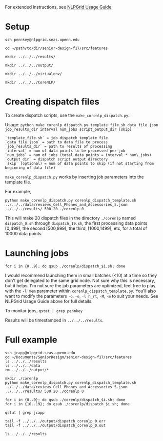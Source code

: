 For extended instructions, see [NLPGrid Usage Guide](https://docs.google.com/document/d/1xQ9RRSatez7NBTDc-bxbrNKnnvB-fZbB292e90L_ZJY/edit)

# Setup

`ssh pennkey@nlpgrid.seas.upenn.edu`

`cd ~/path/to/dir/senior-design-f17/src/features`

`mkdir ../../../results/`

`mkdir ../../../output/`

`mkdir ../../../virtualenv/`

`mkdir ../../../CoreNLP/`


# Creating dispatch files
To create dispatch scripts, use the `make_corenlp_dispatch.py`:
  
  Usage: `python make_corenlp_dispatch.py template_file.sh data_file.json job_results_dir interval num_jobs script_output_dir [skip]`

    `template_file.sh` = job dispatch template file
    `data_file.json` = path to data file to process
    `job_results_dir` = path to results of processing
    `interval` = num of data points to be processed per job
    `num_jobs` = num of jobs (total data points = interval * num\_jobs)
    `output_dir` = dispatch script output directory
    `skip` (optional) = num of data points to skip (if not starting from beginning of data file)


`make_corenlp_dispatch.py` works by inserting job parameters into the template file.

For example,

`python make_corenlp_dispatch.py corenlp_dispatch_template.sh ../../../data/reviews_Cell_Phones_and_Accessories_5.json ../../../results/ 500 20 ./corenlp 0`

This will make 20 dispatch files in the directory `./corenlp` named `dispatch_0.sh` through `dispatch_19.sh`, the first processing data points [0,499], the second [500,999], the third, [1000,1499], etc, for a total of 10000 data points.


# Launching jobs
`for i in {0..9}; do qsub ./corenlp/dispatch_$i.sh; done`

I would recommend launching them in small batches (<10) at a time so they don't get delegated to the same grid node. Not sure why this is necessary, but it helps. I'm not sure the job parameters are optimized, feel free to play with the `-l mem` parameter within `corenlp_dispatch_template.py`. You'll also want to modify the parameters `-o`, `-e`, `-l h_rt`, `-M`, `-m` to suit your needs. See NLPGrid Usage Guide above for full details.

To monitor jobs,
    `qstat | grep pennkey`

Results will be timestamped in `../../../results`.

# Full example

```
ssh jcapp@nlpgrid.seas.upenn.edu
cd ~/Documents/SeniorDesign/senior-design-f17/src/features
ls ../../../results
ls ../../../data
rm ../../../output/*

mkdir ./corenlp
python make_corenlp_dispatch.py corenlp_dispatch_template.sh ../../../data/reviews_Cell_Phones_and_Accessories_5.json ../../../results/ 500 20 ./corenlp 0

for i in {0..9}; do qsub ./corenlp/dispatch_$i.sh; done
for i in {10..19}; do qsub ./corenlp/dispatch_$i.sh; done

qstat | grep jcapp

tail -f ../../../output/dispatch_corenlp_0.err
tail -f ../../../output/dispatch_corenlp_0.out

ls ../../../results

```
